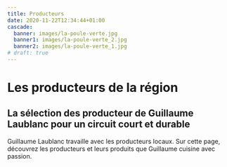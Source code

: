 ```yaml
---
title: Producteurs
date: 2020-11-22T12:34:44+01:00
cascade:
  banner: images/la-poule-verte.jpg
  banner1: images/la-poule-verte_2.jpg
  banner2: images/la-poule-verte_1.jpg
# draft: true
---
```

# Les producteurs de la région

## La sélection des producteur de Guillaume Laublanc pour un circuit court et durable

Guillaume Laublanc travaille avec les producteurs locaux. Sur cette page, découvrez les producteurs et leurs produits que Guillaume cuisine avec passion.